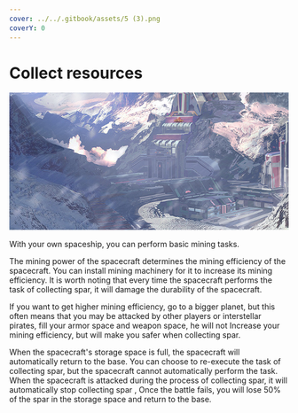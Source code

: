 ```yaml
---
cover: ../../.gitbook/assets/5 (3).png
coverY: 0
---
```


# Collect resources



![](../../.gitbook/assets/37.PNG)

With your own spaceship, you can perform basic mining tasks.

The mining power of the spacecraft determines the mining efficiency of the spacecraft. You can install mining machinery for it to increase its mining efficiency. It is worth noting that every time the spacecraft performs the task of collecting spar, it will damage the durability of the spacecraft.

If you want to get higher mining efficiency, go to a bigger planet, but this often means that you may be attacked by other players or interstellar pirates, fill your armor space and weapon space, he will not Increase your mining efficiency, but will make you safer when collecting spar.

When the spacecraft's storage space is full, the spacecraft will automatically return to the base. You can choose to re-execute the task of collecting spar, but the spacecraft cannot automatically perform the task. When the spacecraft is attacked during the process of collecting spar, it will automatically stop collecting spar , Once the battle fails, you will lose 50% of the spar in the storage space and return to the base.
